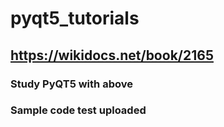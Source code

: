 # pyqt5_tutorials
## https://wikidocs.net/book/2165
### Study PyQT5 with above
### Sample code test uploaded
